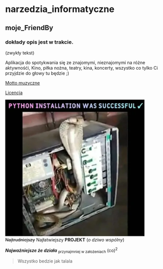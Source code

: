 # narzedzia_informatyczne
## moje_FriendBy
### dokłady opis jest w trakcie.

(zwykły tekst)

Aplikacja do spotykwania się ze znajomymi, nieznajomymi na różne aktywnośći,
Kino, piłka nożna, teatry, kina, koncerty, wszystko co tylko Ci przyjdzie do głowy tu będzie ;)

[Motto muzyczne](https://www.youtube.com/watch?v=2onLeKNEfoA) 

[Licencja](/LICENSE)

![Memik na poprawę dnia](/python.jpg)
~~Najtrudniejszy~~ Najłatwiejszy **PROJEKT** (*o dziwo wspólny*)

***Najważniejsze że działa***
<sub>przynajmniej w założeniach</sub>
(co)<sup>2</sup>


> Wszystko bedzie jak talala
